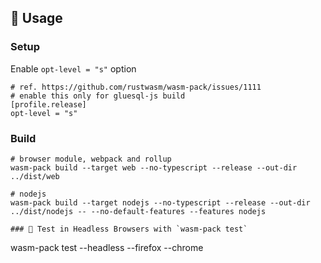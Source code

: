 ## 🚴 Usage

### Setup
Enable `opt-level = "s"` option
```
# ref. https://github.com/rustwasm/wasm-pack/issues/1111
# enable this only for gluesql-js build
[profile.release]
opt-level = "s"
```

### Build
```
# browser module, webpack and rollup
wasm-pack build --target web --no-typescript --release --out-dir ../dist/web

# nodejs
wasm-pack build --target nodejs --no-typescript --release --out-dir ../dist/nodejs -- --no-default-features --features nodejs

### 🔬 Test in Headless Browsers with `wasm-pack test`
```
wasm-pack test --headless --firefox --chrome
```
